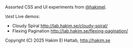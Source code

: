 Assorted CSS and UI experiments from [@hakimel](http://twitter.com/hakimel).

\\*test*
Live demos:
- Cloudy Spiral http://lab.hakim.se/cloudy-spiral/
- Flexing Pagination http://lab.hakim.se/flexing-pagination/

Copyright (C) 2025 Hakim El Hattab, http://hakim.se
